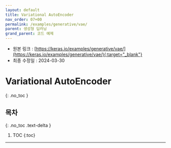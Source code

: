 ```yaml
---
layout: default
title: Variational AutoEncoder
nav_order: 07+00
permalink: /examples/generative/vae/
parent: 생성형 딥러닝
grand_parent: 코드 예제
---
```


* 원본 링크 : [https://keras.io/examples/generative/vae/](https://keras.io/examples/generative/vae/){:target="_blank"}
* 최종 수정일 : 2024-03-30

# Variational AutoEncoder
{: .no_toc }

## 목차
{: .no_toc .text-delta }

1. TOC
{:toc}

---
